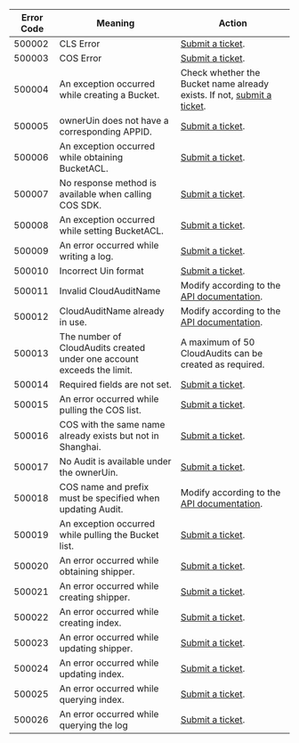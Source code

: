 | Error Code | Meaning | Action |
| ------ | ------------------------------------------ | ------------------------------------------------------------ |
| 500002 | CLS Error | [Submit a ticket](https://console.cloud.tencent.com/workorder/category). |
| 500003 | COS Error | [Submit a ticket](https://console.cloud.tencent.com/workorder/category). |
| 500004 | An exception occurred while creating a Bucket. | Check whether the Bucket name already exists. If not, [submit a ticket](https://console.cloud.tencent.com/workorder/category). |
| 500005 | ownerUin does not have a corresponding APPID. | [Submit a ticket](https://console.cloud.tencent.com/workorder/category). |
| 500006 | An exception occurred while obtaining BucketACL. | [Submit a ticket](https://console.cloud.tencent.com/workorder/category). |
| 500007 | No response method is available when calling COS SDK. | [Submit a ticket](https://console.cloud.tencent.com/workorder/category). |
| 500008 | An exception occurred while setting BucketACL. | [Submit a ticket](https://console.cloud.tencent.com/workorder/category). |
| 500009 | An error occurred while writing a log. | [Submit a ticket](https://console.cloud.tencent.com/workorder/category). |
| 500010 | Incorrect Uin format | [Submit a ticket](https://console.cloud.tencent.com/workorder/category). |
| 500011 | Invalid CloudAuditName | Modify according to the [API documentation](https://intl.cloud.tencent.com/document/product/1021/30342). |
| 500012 | CloudAuditName already in use. | Modify according to the [API documentation](https://intl.cloud.tencent.com/document/product/1021/30342). |
| 500013 | The number of CloudAudits created under one account exceeds the limit. | A maximum of 50 CloudAudits can be created as required. |
| 500014 | Required fields are not set. | [Submit a ticket](https://console.cloud.tencent.com/workorder/category). |
| 500015 | An error occurred while pulling the COS list. | [Submit a ticket](https://console.cloud.tencent.com/workorder/category). |
| 500016 | COS with the same name already exists but not in Shanghai. | [Submit a ticket](https://console.cloud.tencent.com/workorder/category). |
| 500017 | No Audit is available under the ownerUin. | [Submit a ticket](https://console.cloud.tencent.com/workorder/category). |
| 500018 | COS name and prefix must be specified when updating Audit. | Modify according to the [API documentation](https://intl.cloud.tencent.com/document/product/1021/30342). |
| 500019 | An exception occurred while pulling the Bucket list. | [Submit a ticket](https://console.cloud.tencent.com/workorder/category). |
| 500020 | An error occurred while obtaining shipper. | [Submit a ticket](https://console.cloud.tencent.com/workorder/category). |
| 500021 | An error occurred while creating shipper. | [Submit a ticket](https://console.cloud.tencent.com/workorder/category). |
| 500022 | An error occurred while creating index. | [Submit a ticket](https://console.cloud.tencent.com/workorder/category). |
| 500023 | An error occurred while updating shipper. | [Submit a ticket](https://console.cloud.tencent.com/workorder/category). |
| 500024 | An error occurred while updating index. | [Submit a ticket](https://console.cloud.tencent.com/workorder/category). |
| 500025 | An error occurred while querying index. | [Submit a ticket](https://console.cloud.tencent.com/workorder/category). |
| 500026 | An error occurred while querying the log | [Submit a ticket](https://console.cloud.tencent.com/workorder/category). |

